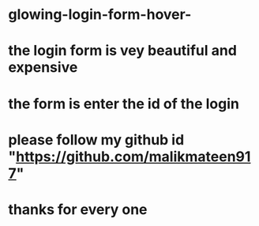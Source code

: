 # glowing-login-form-hover-
# the login form is vey beautiful and expensive
# the form is enter the id of the login
# please follow my github id "https://github.com/malikmateen917"
# thanks for every one
